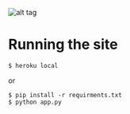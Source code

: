 ![alt tag](http://i.imgur.com/wsBgb23.jpg)

# Running the site
```
$ heroku local
```
or
```
$ pip install -r requirments.txt
$ python app.py
```
